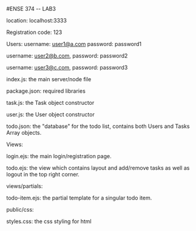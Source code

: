 #ENSE 374 -- LAB3

location: localhost:3333


Registration code: 123

Users: 
username: user1@a.com
password: password1

username: user2@b.com,
password: password2

username: user3@c.com,
password: password3


index.js: the main server/node file

package.json: required libraries

task.js: the Task object constructor

user.js: the User object constructor

todo.json: the "database" for the todo list, contains both Users and Tasks Array objects.

Views:

login.ejs: the main login/registration page.

todo.ejs: the view which contains layout and add/remove tasks as well as logout in the top right corner.

views/partials:

todo-item.ejs: the partial template for a singular todo item.


public/css:

styles.css: the css styling for html

